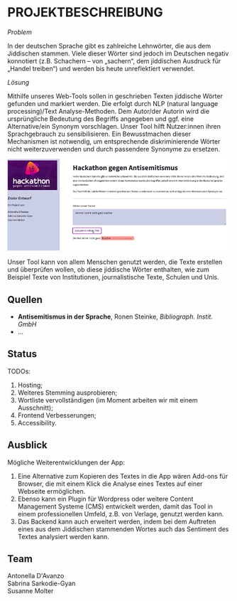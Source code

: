 # PROJEKTBESCHREIBUNG
    
*Problem*

In der deutschen Sprache gibt es zahlreiche Lehnwörter, die aus dem Jiddischen stammen. Viele dieser Wörter sind jedoch 
im Deutschen negativ konnotiert (z.B. Schachern – von „sachern“, dem jiddischen Ausdruck für „Handel treiben“) und 
werden bis heute unreflektiert verwendet.

*Lösung*

Mithilfe unseres Web-Tools sollen in geschrieben Texten jiddische Wörter gefunden und markiert werden. Die erfolgt 
durch NLP (natural language processing)/Text Analyse-Methoden. Dem Autor/der Autorin wird die ursprüngliche Bedeutung 
des Begriffs angegeben und ggf. eine Alternative/ein Synonym vorschlagen. 
Unser Tool hilft Nutzer:innen ihren Sprachgebrauch zu sensibilisieren. Ein Bewusstmachen dieser 
Mechanismen ist notwendig, um entsprechende diskriminierende Wörter nicht weiterzuverwenden und durch passendere 
Synonyme zu ersetzen. 

![app screenshot](app_screenshot.png)

Unser Tool kann von allem Menschen genutzt werden, die Texte erstellen und überprüfen wollen, ob diese jiddische Wörter
enthalten, wie zum Beispiel Texte von Institutionen, journalistische Texte, Schulen und Unis.

## Quellen
* **Antisemitismus in der Sprache**, Ronen Steinke, *Bibliograph. Instit. GmbH*  
* ...

## Status
TODOs:
1. Hosting;
2. Weiteres Stemming ausprobieren;
3. Wortliste vervollständigen (im Moment arbeiten wir mit einem Ausschnitt);
4. Frontend Verbesserungen;
5. Accessibility.

## Ausblick
Mögliche Weiterentwicklungen der App:
1. Eine Alternative zum Kopieren des Textes in die App wären Add-ons für Browser, die mit einem Klick die Analyse eines 
Textes auf einer Webseite ermöglichen.
2. Ebenso kann ein Plugin für Wordpress oder weitere Content Management Systeme (CMS) entwickelt werden, damit das Tool
in einem professionellen Umfeld, z.B. von Verlage, genutzt werden kann.
3. Das Backend kann auch erweitert werden, indem bei dem Auftreten eines aus dem Jiddischen stammenden Wortes auch das 
Sentiment des Textes analysiert werden kann.

## Team
 Antonella D'Avanzo  
 Sabrina Sarkodie-Gyan  
 Susanne Molter 
